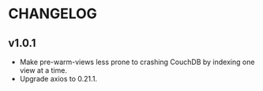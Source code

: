 # CHANGELOG

## v1.0.1
- Make pre-warm-views less prone to crashing CouchDB by indexing one view at a time.
- Upgrade axios to 0.21.1.

